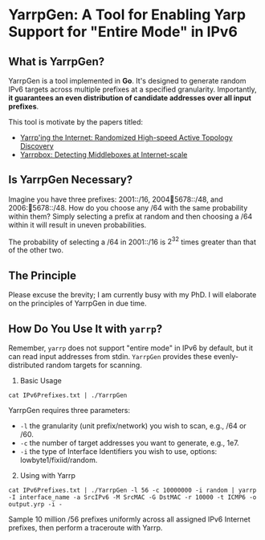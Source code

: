 
# YarrpGen: A Tool for Enabling Yarp Support for "Entire Mode" in IPv6

## What is YarrpGen?

YarrpGen is a tool implemented in __Go__. It's designed to generate random IPv6 targets across multiple prefixes at a specified granularity. Importantly, __it guarantees an even distribution of candidate addresses over all input prefixes__.

This tool is motivate by the papers titled:

- [Yarrp'ing the Internet: Randomized High-speed Active Topology Discovery](https://dl.acm.org/doi/pdf/10.1145/2987443.2987479)
- [Yarrpbox: Detecting Middleboxes at Internet-scale](https://dl.acm.org/doi/pdf/10.1145/3595290)

## Is YarrpGen Necessary?

Imagine you have three prefixes: 2001::/16, 2004:1234:5678::/48, and 2006::1234:5678::/48. How do you choose any /64 with the same probability within them? Simply selecting a prefix at random and then choosing a /64 within it will result in uneven probabilities.

The probability of selecting a /64 in 2001::/16 is $2^{32}$ times greater than that of the other two.

## The Principle

Please excuse the brevity; I am currently busy with my PhD. I will elaborate on the principles of YarrpGen in due time.

## How Do You Use It with `yarrp`?

Remember, `yarrp` does not support "entire mode" in IPv6 by default, but it can read input addresses from stdin. `YarrpGen` provides these evenly-distributed random targets for scanning.

1. Basic Usage


`cat IPv6Prefixes.txt | ./YarrpGen`

YarrpGen requires three parameters:

- `-l` the granularity (unit prefix/network) you wish to scan, e.g., /64 or /60.
- `-c` the number of target addresses you want to generate, e.g., 1e7.
- `-i` the type of Interface Identifiers you wish to use, options: lowbyte1/fixiid/random.

2. Using with Yarrp

`cat IPv6Prefixes.txt | ./YarrpGen -l 56 -c 10000000 -i random | yarrp -I interface_name -a SrcIPv6 -M SrcMAC -G DstMAC -r 10000 -t ICMP6 -o output.yrp -i -`

Sample 10 million /56 prefixes uniformly across all assigned IPv6 Internet prefixes, then perform a traceroute with Yarrp.
